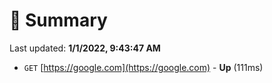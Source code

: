# 📖 Summary
Last updated: **1/1/2022, 9:43:47 AM**

- `GET` [https://google.com](https://google.com) - **Up** (111ms)
